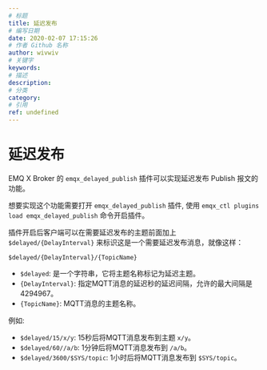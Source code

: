 ```yaml
---
# 标题
title: 延迟发布
# 编写日期
date: 2020-02-07 17:15:26
# 作者 Github 名称
author: wivwiv
# 关键字
keywords:
# 描述
description:
# 分类
category: 
# 引用
ref: undefined
---
```


# 延迟发布

EMQ X Broker 的 `emqx_delayed_publish` 插件可以实现延迟发布 Publish 报文的功能。

想要实现这个功能需要打开 `emqx_delayed_publish` 插件, 使用 `emqx_ctl plugins load emqx_delayed_publish` 命令开启插件。

插件开启后客户端可以在需要延迟发布的主题前面加上 `$delayed/{DelayInterval}` 来标识这是一个需要延迟发布消息，就像这样：

```
$delayed/{DelayInterval}/{TopicName}
```

- `$delayed`: 是一个字符串，它将主题名称标记为延迟主题。
- `{DelayInterval}`: 指定MQTT消息的延迟秒的延迟间隔，允许的最大间隔是4294967。
- `{TopicName}`: MQTT消息的主题名称。

例如:

- `$delayed/15/x/y`: 15秒后将MQTT消息发布到主题 `x/y`。
- `$delayed/60//a/b`: 1分钟后将MQTT消息发布到 `/a/b`。
- `$delayed/3600/$SYS/topic`: 1小时后将MQTT消息发布到 `$SYS/topic`。
